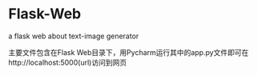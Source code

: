 # Flask-Web
a flask web about text-image generator

主要文件包含在Flask Web目录下，用Pycharm运行其中的app.py文件即可在http://localhost:5000(url)访问到网页
